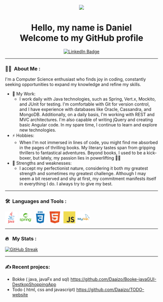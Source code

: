 <p align="center"><img src="https://media.giphy.com/media/Cglm3JaOZFSOFYx1qY/giphy.gif" width="300"/></p>
<h1 align="center">Hello, my name is Daniel <br>Welcome to my GitHub profile</h1>

<p align="center">
<a href="https://www.linkedin.com/in/daniel-charlak-717140226/"><img src="https://img.shields.io/badge/LinkedIn-blue?style=for-the-badge&logo=linkedin&logoColor=white" alt="LinkedIn Badge"></a>
</p>



---
### :man_technologist: &nbsp;About Me :

I'm a Computer Science enthusiast who finds joy in coding, constantly seeking opportunities to expand my knowledge and refine my skills.

- 🔭 My Work:
  - I work daily with Java technologies, such as Spring, Vert.x, Mockito, and JUnit for testing. I'm comfortable with Git for version control, and I have experience with databases like Oracle, Cassandra, and MongoDB. Additionally, on a daily basis, I'm working with REST and MVC architectures. I'm also capable of writing jQuery and creating basic Angular code. In my spare time, I continue to learn and explore new technologies.
- ⚡ Hobbies:
    - When I'm not immersed in lines of code, you might find me absorbed in the pages of thrilling books. My literary tastes span from gripping thrillers to fantastical adventures. Beyond books, I used to be a kick-boxer, but lately, my passion lies in powerlifting :weight_lifting_man:
- 🚀 Strengths and weaknesses:
  - I accept my perfectionist nature, considering it both my greatest strength and sometimes my greatest challenge. Although I may seem a bit reserved and shy at first, my commitment manifests itself in everything I do. I always try to give my best.
---
### 🛠 &nbsp;Languages and Tools :

<p>
<img src="https://github.com/devicons/devicon/blob/master/icons/java/java-original-wordmark.svg" title="Java" alt="Java" width="40" height="40"/>&nbsp;
<img src="https://github.com/devicons/devicon/blob/master/icons/spring/spring-original-wordmark.svg" title="Spring" alt="Spring" width="40" height="40"/>&nbsp;
<img src="https://github.com/devicons/devicon/blob/master/icons/css3/css3-plain-wordmark.svg"  title="CSS3" alt="CSS" width="40" height="40"/>&nbsp;
<img src="https://github.com/devicons/devicon/blob/master/icons/html5/html5-original.svg" title="HTML5" alt="HTML" width="40" height="40"/>&nbsp;
<img src="https://github.com/devicons/devicon/blob/master/icons/javascript/javascript-original.svg" title="JavaScript" alt="JavaScript" width="40" height="40"/>&nbsp;
<img src="https://github.com/devicons/devicon/blob/master/icons/mysql/mysql-original-wordmark.svg" title="MySQL"  alt="MySQL" width="40" height="40"/>&nbsp;
</p>

---

### 🔥 &nbsp; My Stats :
[![GitHub Streak](http://github-readme-streak-stats.herokuapp.com?user=daaizo&theme=dark&background=000000)](https://git.io/streak-stats)


---

### ✍️ Recent projecs: 
- Bokke ( java, javaFx and sql) https://github.com/Daaizo/Booke-javaGUI-DestkopShoppingApp
- Todo ( html, css and javascript) https://github.com/Daaizo/TODO-website
